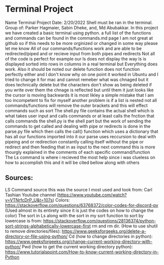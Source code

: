 # Terminal Project
 Name Terminal Project
 Date: 2/20/2022
 Shell must be ran in the terminal. 
 Group of: Parker Hagmaier, Sabin Dheke, and, Md Abubakkar.
 In this project we have created a basic terminal using python.
 a full list of the functions and commands can be found in the commands.md page
 I am not great at github so if this needs to be more orginized or changed in some way please let me know
 All of our commands/functions work and are able to be redirected/piped and or recieve input from both pipes and redirects 
 Not all of the code is perfect for example our ls does not display the way ls is displayed sorted into rows in columns in a real terminal but 
 Everything does work. Also it should be noted our delete function does not function perfectly either and I don't know why on one point it worked
 in Ubuntu and I tried to change it for mac and cannot remeber what was chnaged but it does technically delete but the characters don't show 
 as being deleted if you write over them the chnage is reflected but until them it just looks like the cursor is moving backwards 
 it is most likley a simple mistake that I am too incompetent to fix for myself 
 another problem is if a list is nested not all commands/functions will remove the outer brackets and this will effect commands such as sort
 The shell.py file contains the actual shell which is what takes user input and calls commands or at least calls the fnction that calls commands
 the shell.py is the shell part but the work of sending the commands to get called and dealing with pipe or redirects is done in the parse.py file which then
 calls the call() function which uses a dictionary that has all our functions imported into it
 our parse uses reccursion to deal with pipeing and or redirection constantly calling itself without the pipe or redirect and then feeding that in as input to the 
 next command this is more thourgly explained in the comments of each specific command/function 
 The Ls command is where i recieved the most help since i was clueless on how to accomplish this and it will be cited bellow along with others
## Sources:
 LS Command source this was the source I most used and took from: Carl Tashian Youtube channel (https://www.youtube.com/watch?v=VTNrfcDrP_U&t=107s) 
 Colors: https://stackoverflow.com/questions/63768372/color-codes-for-discord-py (Used almost in its entirety since it is just the codes on how to change the color)
 The sort in Ls along with the sort in my sort function to sort by lowercase is from: https://stackoverflow.com/questions/28136374/python-sort-strings-alphabetically-lowercase-first
 rm and rm dir. (How to use shutil to remove directories/files): https://www.geeksforgeeks.org/delete-a-directory-or-file-using-python/
 Cd (how to change directories in python): https://www.geeksforgeeks.org/change-current-working-directory-with-python/
 Pwd (how to get the current working directory python): https://www.tutorialspoint.com/How-to-know-current-working-directory-in-Python
